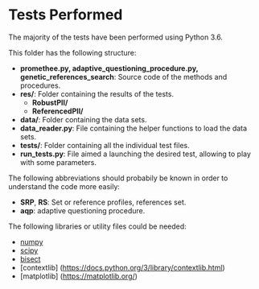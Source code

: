 # Tests Performed

The majority of the tests have been performed using Python 3.6.

This folder has the following structure:

* **promethee.py, adaptive\_questioning\_procedure.py, genetic\_references\_search**: Source code of the methods and procedures. 
* **res/**: Folder containing the results of the tests.
    * **RobustPII/**
    * **ReferencedPII/**
* **data/**: Folder containing the data sets.
* **data\_reader.py**: File containing the helper functions to load the data sets.
* **tests/**: Folder containing all the individual test files.
* **run\_tests.py**: File aimed a launching the desired test, allowing to play with some parameters.


The following abbreviations should probabily be known in order to understand the code more easily:

* **SRP**, **RS**: Set or reference profiles, references set.
* **aqp**: adaptive questioning procedure.


The following libraries or utility files could be needed:

* [numpy](http://www.numpy.org/)
* [scipy](http://www.scipy.org/)
* [bisect](https://docs.python.org/3/library/bisect.html)
* [contextlib] (https://docs.python.org/3/library/contextlib.html)
* [matplotlib] (https://matplotlib.org/)
